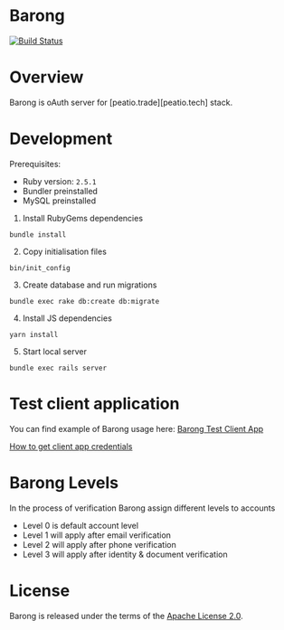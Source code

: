 [travis]: https://travis-ci.org/peatiotrade/barong
[www.peatio.trade]: https://www.peatio.trade

# Barong
[![Build Status](https://travis-ci.org/peatiotrade/barong.svg?branch=master)][travis]


# Overview

Barong is oAuth server for [peatio.trade][peatio.tech] stack.

# Development

Prerequisites:
- Ruby version: `2.5.1`
- Bundler preinstalled
- MySQL preinstalled

1. Install RubyGems dependencies
```
bundle install
```

2. Copy initialisation files
```
bin/init_config
```

3. Create database and run migrations
```
bundle exec rake db:create db:migrate
```

4. Install JS dependencies
```
yarn install
```

5. Start local server
```
bundle exec rails server
```

# Test client application

You can find example of Barong usage here: [Barong Test Client App](https://github.com/rubykube/barong-client-app)

[How to get client app credentials](./docs/oauthclient.md)

# Barong Levels

In the process of verification Barong assign different levels to accounts

- Level 0 is default account level
- Level 1 will apply after email verification
- Level 2 will apply after phone verification
- Level 3 will apply after identity & document verification

# License
Barong is released under the terms of the [Apache License 2.0](./LICENSE.md).
